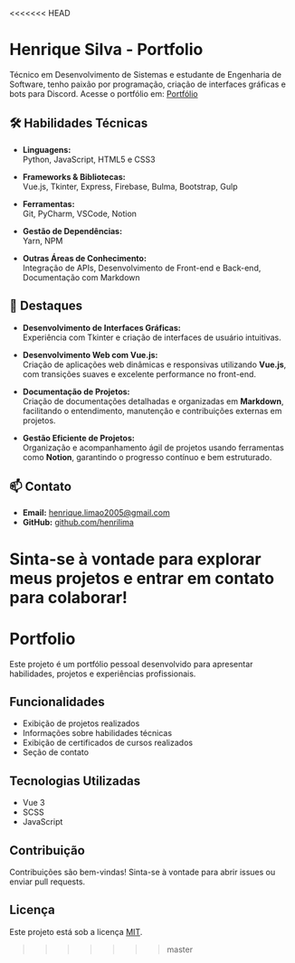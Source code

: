 <<<<<<< HEAD
# Henrique Silva - Portfolio
Técnico em Desenvolvimento de Sistemas e estudante de Engenharia de Software, tenho paixão por programação, criação de interfaces gráficas e bots para Discord.
Acesse o portfólio em: [Portfólio](https://github.com/)

## 🛠️ Habilidades Técnicas
- **Linguagens:**  
  Python, JavaScript, HTML5 e CSS3

- **Frameworks & Bibliotecas:**  
  Vue.js, Tkinter, Express, Firebase, Bulma, Bootstrap, Gulp

- **Ferramentas:**  
  Git, PyCharm, VSCode, Notion
  
- **Gestão de Dependências:**  
  Yarn, NPM

- **Outras Áreas de Conhecimento:**  
  Integração de APIs, Desenvolvimento de Front-end e Back-end, Documentação com Markdown


## 🌟 Destaques
- **Desenvolvimento de Interfaces Gráficas:**  
  Experiência com Tkinter e criação de interfaces de usuário intuitivas.

- **Desenvolvimento Web com Vue.js:**  
  Criação de aplicações web dinâmicas e responsivas utilizando **Vue.js**, com transições suaves e excelente performance no front-end.

- **Documentação de Projetos:**  
  Criação de documentações detalhadas e organizadas em **Markdown**, facilitando o entendimento, manutenção e contribuições externas em projetos.

- **Gestão Eficiente de Projetos:**  
  Organização e acompanhamento ágil de projetos usando ferramentas como **Notion**, garantindo o progresso contínuo e bem estruturado.

## 📫 Contato
- **Email:** [henrique.limao2005@gmail.com](mailto:henrique.limao2005@gmail.com)
- **GitHub:** [github.com/henrilima](https://github.com/henrilima)

Sinta-se à vontade para explorar meus projetos e entrar em contato para colaborar!
=======
# Portfolio

Este projeto é um portfólio pessoal desenvolvido para apresentar habilidades, projetos e experiências profissionais.

## Funcionalidades

- Exibição de projetos realizados
- Informações sobre habilidades técnicas
- Exibição de certificados de cursos realizados
- Seção de contato

## Tecnologias Utilizadas

- Vue 3
- SCSS
- JavaScript

## Contribuição
Contribuições são bem-vindas! Sinta-se à vontade para abrir issues ou enviar pull requests.

## Licença
Este projeto está sob a licença [MIT](LICENSE).
>>>>>>> master

